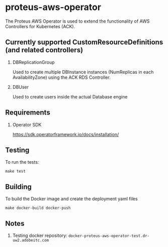 proteus-aws-operator
====================

The Proteus AWS Operator is used to extend the functionality of AWS Controllers for Kubernetes (ACK).

Currently supported CustomResourceDefinitions (and related controllers)
-----------------------------------------------------------------------

1. DBReplicationGroup

    Used to create multiple DBInstance instances (NumReplicas in each AvailabilityZone) using the ACK RDS Controller.

1. DBUser

    Used to create users inside the actual Database engine

Requirements
------------

1. Operator SDK

	https://sdk.operatorframework.io/docs/installation/


Testing
-------

To run the tests:

	make test


Building
--------
To build the Docker image and create the deployment yaml files

	make docker-build docker-push

Notes
-----

1. Testing docker repository: `docker-proteus-aws-operator-test.dr-uw2.adobeitc.com`
